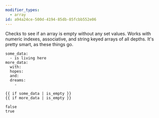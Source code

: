 ```yaml
---
modifier_types:
  - array
id: a94a24ce-500d-4194-85db-85fcbb552e06
---
```

Checks to see if an array is empty without any set values. Works with numeric indexes, associative, and string keyed arrays of all depths. It's pretty smart, as these things go.

```.language-yaml
some_data:
  - is living here
more_data:
  with:
  hopes:
  and:
  dreams:
    -
```

```
{{ if some_data | is_empty }}
{{ if more_data | is_empty }}

```

```.language-output
false
true
```
